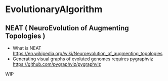 # EvolutionaryAlgorithm
## NEAT ( NeuroEvolution of Augmenting Topologies )
- What is NEAT https://en.wikipedia.org/wiki/Neuroevolution_of_augmenting_topologies
- Generating visual graphs of evoluted genomes requires pygraphviz https://github.com/pygraphviz/pygraphviz

WIP
